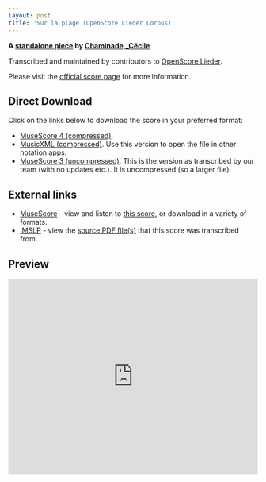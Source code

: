 ```yaml
---
layout: post
title: 'Sur la plage (OpenScore Lieder Corpus)'
---
```


__A [standalone piece](https://fourscoreandmore.org/openscore/lieder/Chaminade,_Cécile/_/) by [Chaminade,_Cécile](https://fourscoreandmore.org/openscore/lieder/Chaminade,_Cécile)__

Transcribed and maintained by contributors to [OpenScore Lieder].

Please visit the [official score page] for more information.

[official score page]: https://musescore.com/openscore-lieder-corpus/scores/5000363
[OpenScore Lieder]: https://musescore.com/openscore-lieder-corpus

## Direct Download

Click on the links below to download the score in your preferred format:
- [MuseScore 4 (compressed)](https://github.com/openscore/lieder/blob/main/scores/Chaminade,_Cécile/_/Sur_la_plage/lc5000363.mscz?raw=true).
- [MusicXML (compressed)](https://github.com/openscore/lieder/blob/main/scores/Chaminade,_Cécile/_/Sur_la_plage/lc5000363.mxl?raw=true). Use this version to open the file in other notation apps.
- [MuseScore 3 (uncompressed)](https://github.com/openscore/lieder/blob/main/scores/Chaminade,_Cécile/_/Sur_la_plage/lc5000363.mscx?raw=true). This is the version as transcribed by our team (with no updates etc.). It is uncompressed (so a larger file).

## External links

- [MuseScore] - view and listen to [this score][MuseScore], or download in a variety of formats.
- [IMSLP] - view the [source PDF file(s)][IMSLP] that this score was transcribed from.

[MuseScore]: https://musescore.com/score/5000363
[IMSLP]: https://imslp.org/wiki/Special:ReverseLookup/154229

## Preview

<iframe width="100%" height="394" src="https://musescore.com/openscore-lieder-corpus/scores/5000363/embed" frameborder="0" allowfullscreen allow="autoplay; fullscreen"></iframe>
